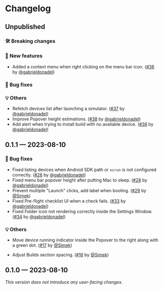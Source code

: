 # Changelog

## Unpublished

### 🛠 Breaking changes

### 🎉 New features

- Added a context menu when right clicking on the menu bar icon. ([#36](https://github.com/expo/orbit/pull/36) by [@gabrieldonadel](https://github.com/gabrieldonadel))

### 🐛 Bug fixes

### 💡 Others

- Refetch devices list after launching a simulator. ([#37](https://github.com/expo/orbit/pull/37) by [@gabrieldonadel](https://github.com/gabrieldonadel))
- Improve Popover height estimations. ([#38](https://github.com/expo/orbit/pull/38) by [@gabrieldonadel](https://github.com/gabrieldonadel))
- Add alert when trying to install build with no available device. ([#38](https://github.com/expo/orbit/pull/38) by [@gabrieldonadel](https://github.com/gabrieldonadel))

## 0.1.1 — 2023-08-10

### 🐛 Bug fixes

- Fixed listing devices when Android SDK path or `xcrun` is not configured correctly. ([#26](https://github.com/expo/orbit/pull/26) by [@gabrieldonadel](https://github.com/gabrieldonadel))
- Fixed menu bar popover height after putting Mac to sleep. ([#28](https://github.com/expo/orbit/pull/28) by [@gabrieldonadel](https://github.com/gabrieldonadel))
- Prevent multiple "Launch" clicks, add label when booting. ([#29](https://github.com/expo/orbit/pull/29) by [@Simek](https://github.com/Simek))
- Fixed Pre-flight checklist UI when a check fails. ([#33](https://github.com/expo/orbit/pull/33) by [@gabrieldonadel](https://github.com/gabrieldonadel))
- Fixed Folder icon not rendering correctly inside the Settings Window. ([#34](https://github.com/expo/orbit/pull/34) by [@gabrieldonadel](https://github.com/gabrieldonadel))

### 💡 Others

- Move device running indicator inside the Popover to the right along with a green dot. ([#17](https://github.com/expo/orbit/pull/17) by [@Simek](https://github.com/Simek))

- Adjust Builds section spacing. ([#16](https://github.com/expo/orbit/pull/16) by [@Simek](https://github.com/Simek))

## 0.1.0 — 2023-08-10

_This version does not introduce any user-facing changes._
